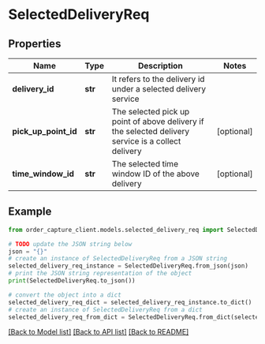 # SelectedDeliveryReq


## Properties

Name | Type | Description | Notes
------------ | ------------- | ------------- | -------------
**delivery_id** | **str** | It refers to the delivery id under a selected delivery service | 
**pick_up_point_id** | **str** | The selected pick up point of above delivery if the selected delivery service is a collect delivery | [optional] 
**time_window_id** | **str** | The selected time window ID of the above delivery | [optional] 

## Example

```python
from order_capture_client.models.selected_delivery_req import SelectedDeliveryReq

# TODO update the JSON string below
json = "{}"
# create an instance of SelectedDeliveryReq from a JSON string
selected_delivery_req_instance = SelectedDeliveryReq.from_json(json)
# print the JSON string representation of the object
print(SelectedDeliveryReq.to_json())

# convert the object into a dict
selected_delivery_req_dict = selected_delivery_req_instance.to_dict()
# create an instance of SelectedDeliveryReq from a dict
selected_delivery_req_from_dict = SelectedDeliveryReq.from_dict(selected_delivery_req_dict)
```
[[Back to Model list]](../README.md#documentation-for-models) [[Back to API list]](../README.md#documentation-for-api-endpoints) [[Back to README]](../README.md)


